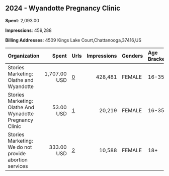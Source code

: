 ## 2024 - Wyandotte Pregnancy Clinic 
**Spent**: 2,093.00

**Impressions**: 459,288

**Billing Addresses**: 4509 Kings Lake Court,Chattanooga,37416,US

|Organization|Spent|Urls|Impressions|Genders|Age Brackets|Country Codes|
|:---|---:|:---|---:|:---|:---|:---|
|Stories Marketing: Olathe and Wyandotte|1,707.00 USD|[0](https://www.snap.com/political-ads/asset/3be5a590bfff1d49c04281381b9921a31d5b56685accb6880a7dae67741a6731?mediaType=mp4)|428,481|FEMALE|16-35|united states|
|Stories Marketing: Olathe And Wynadotte Pregnancy Clinic|53.00 USD|[1](https://www.snap.com/political-ads/asset/dee73f12340d0d9235c698d8b0e57706dc1dd11b1ca48b94847a0e22779d4956?mediaType=mp4)|20,219|FEMALE|16-35|united states|
|Stories Marketing: We do not provide abortion services|333.00 USD|[2](https://www.snap.com/political-ads/asset/cd04d11adfbb78eaad0b55095a60333a08d83c79c97aab5f2fcdb74887322367?mediaType=mp4)|10,588|FEMALE|18+|united states|
